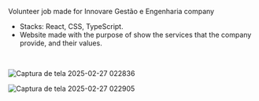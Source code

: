 
Volunteer job made for Innovare Gestão e Engenharia company

 - Stacks: React, CSS, TypeScript.
 - Website made with the purpose of show the services that the company provide, and their values.

<br />

![Captura de tela 2025-02-27 022836](https://github.com/user-attachments/assets/81d127df-be35-4adf-9d46-5daf930a471c)

![Captura de tela 2025-02-27 022905](https://github.com/user-attachments/assets/5e09e8b1-201b-4427-9d38-a8b90ba4182a)
